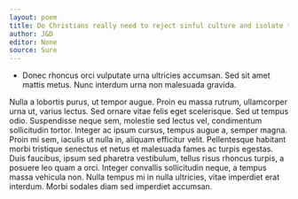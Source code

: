 ```yaml
---
layout: poem
title: Do Christians really need to reject sinful culture and isolate themselves?
author: J&D
editor: None
source: Sure
---
```


-  Donec rhoncus orci vulputate urna ultricies accumsan. Sed sit amet mattis metus. Nunc interdum urna non malesuada gravida.

Nulla a lobortis purus, ut tempor augue. Proin eu massa rutrum, ullamcorper urna ut, varius lectus. Sed ornare vitae felis eget scelerisque. Sed ut tempus odio. Suspendisse neque sem, molestie sed lectus vel, condimentum sollicitudin tortor. Integer ac ipsum cursus, tempus augue a, semper magna. Proin mi sem, iaculis ut nulla in, aliquam efficitur velit. Pellentesque habitant morbi tristique senectus et netus et malesuada fames ac turpis egestas. Duis faucibus, ipsum sed pharetra vestibulum, tellus risus rhoncus turpis, a posuere leo quam a orci. Integer convallis sollicitudin neque, a tempus massa vehicula non. Nulla tempus mi in nulla ultricies, vitae imperdiet erat interdum. Morbi sodales diam sed imperdiet accumsan. 